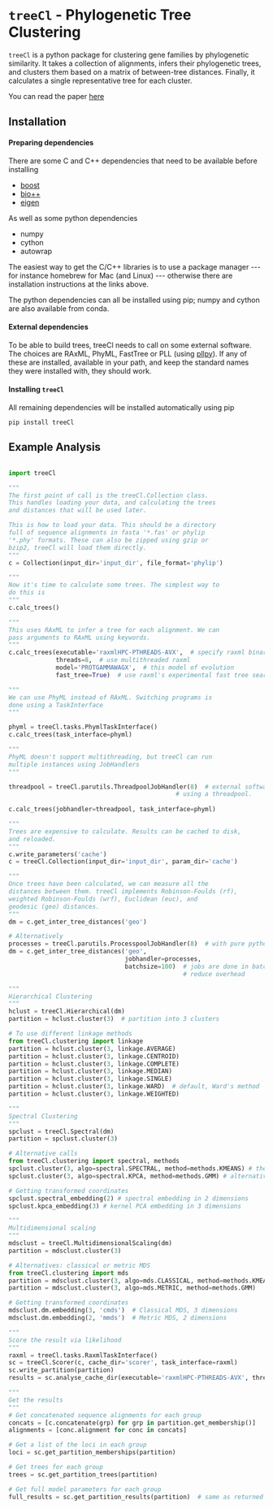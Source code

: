 # ``treeCl`` - Phylogenetic Tree Clustering

``treeCl`` is a python package for clustering gene families by
phylogenetic similarity. It takes a collection of alignments, infers their phylogenetic trees,
and clusters them based on a matrix of between-tree distances. Finally, it calculates a single representative tree for each cluster.

You can read the paper [here](http://arxiv.org/abs/1510.02356)

## Installation

#### Preparing dependencies

There are some C and C++ dependencies that need to be available before installing
- [boost](http://www.boost.org/)
- [bio++](http://biopp.univ-montp2.fr/wiki/index.php/Main_Page)
- [eigen](http://eigen.tuxfamily.org/index.php?title=Main_Page)

As well as some python dependencies
- numpy
- cython
- autowrap

The easiest way to get the C/C++ libraries is to use a package manager --- for instance homebrew for Mac (and Linux) --- otherwise there are installation instructions at the links above.

The python dependencies can all be installed using pip; numpy and cython are also available from conda.

#### External dependencies

To be able to build trees, treeCl needs to call on some external software. The choices are RAxML, PhyML, FastTree or PLL (using [pllpy](https://github.com/kgori/pllpy)). If any of these are installed, available in your path, and keep the standard names they were installed with, they should work.

#### Installing ``treeCl``
All remaining dependencies will be installed automatically using pip

    pip install treeCl



## Example Analysis
``` python

import treeCl

"""
The first point of call is the treeCl.Collection class. 
This handles loading your data, and calculating the trees 
and distances that will be used later.

This is how to load your data. This should be a directory
full of sequence alignments in fasta '*.fas' or phylip
'*.phy' formats. These can also be zipped using gzip or 
bzip2, treeCl will load them directly.
"""
c = Collection(input_dir='input_dir', file_format='phylip')

"""
Now it's time to calculate some trees. The simplest way to 
do this is
"""
c.calc_trees()

"""
This uses RAxML to infer a tree for each alignment. We can 
pass arguments to RAxML using keywords.
"""
c.calc_trees(executable='raxmlHPC-PTHREADS-AVX',  # specify raxml binary to use
             threads=8,  # use multithreaded raxml
             model='PROTGAMMAWAGX',  # this model of evolution
             fast_tree=True)  # use raxml's experimental fast tree search option

"""
We can use PhyML instead of RAxML. Switching programs is 
done using a TaskInterface
"""

phyml = treeCl.tasks.PhymlTaskInterface()
c.calc_trees(task_interface=phyml)

"""
PhyML doesn't support multithreading, but treeCl can run 
multiple instances using JobHandlers
"""

threadpool = treeCl.parutils.ThreadpoolJobHandler(8)  # external software can be run in parallel
                                              # using a threadpool.
                                              
c.calc_trees(jobhandler=threadpool, task_interface=phyml)

"""
Trees are expensive to calculate. Results can be cached to disk, 
and reloaded.
"""
c.write_parameters('cache')
c = treeCl.Collection(input_dir='input_dir', param_dir='cache')

"""
Once trees have been calculated, we can measure all the 
distances between them. treeCl implements Robinson-Foulds (rf), 
weighted Robinson-Foulds (wrf), Euclidean (euc), and 
geodesic (geo) distances.
"""
dm = c.get_inter_tree_distances('geo')  

# Alternatively
processes = treeCl.parutils.ProcesspoolJobHandler(8)  # with pure python code, it is better to use processpools to parallelise for speed
dm = c.get_inter_tree_distances('geo', 
                                jobhandler=processes, 
                                batchsize=100)  # jobs are done in batches to
                                                # reduce overhead

"""
Hierarchical Clustering
"""
hclust = treeCl.Hierarchical(dm)
partition = hclust.cluster(3)  # partition into 3 clusters

# To use different linkage methods
from treeCl.clustering import linkage
partition = hclust.cluster(3, linkage.AVERAGE)
partition = hclust.cluster(3, linkage.CENTROID)
partition = hclust.cluster(3, linkage.COMPLETE)
partition = hclust.cluster(3, linkage.MEDIAN)
partition = hclust.cluster(3, linkage.SINGLE)
partition = hclust.cluster(3, linkage.WARD)  # default, Ward's method
partition = hclust.cluster(3, linkage.WEIGHTED)

"""
Spectral Clustering
"""
spclust = treeCl.Spectral(dm)
partition = spclust.cluster(3)

# Alternative calls
from treeCl.clustering import spectral, methods
spclust.cluster(3, algo=spectral.SPECTRAL, method=methods.KMEANS) # these are the defaults
spclust.cluster(3, algo=spectral.KPCA, method=methods.GMM) # alternatives use kernel PCA and a Gaussian Mixture Model

# Getting transformed coordinates
spclust.spectral_embedding(2) # spectral embedding in 2 dimensions
spclust.kpca_embedding(3) # kernel PCA embedding in 3 dimensions

"""
Multidimensional scaling
"""
mdsclust = treeCl.MultidimensionalScaling(dm)
partition = mdsclust.cluster(3)

# Alternatives: classical or metric MDS
from treeCl.clustering import mds
partition = mdsclust.cluster(3, algo=mds.CLASSICAL, method=methods.KMEANS)
partition = mdsclust.cluster(3, algo=mds.METRIC, method=methods.GMM)

# Getting transformed coordinates
mdsclust.dm.embedding(3, 'cmds')  # Classical MDS, 3 dimensions
mdsclust.dm.embedding(2, 'mmds')  # Metric MDS, 2 dimensions

"""
Score the result via likelihood
"""
raxml = treeCl.tasks.RaxmlTaskInterface()
sc = treeCl.Scorer(c, cache_dir='scorer', task_interface=raxml) 
sc.write_partition(partition)
results = sc.analyse_cache_dir(executable='raxmlHPC-PTHREADS-AVX', threads=8)

"""
Get the results
"""
# Get concatenated sequence alignments for each group
concats = [c.concatenate(grp) for grp in partition.get_membership()]
alignments = [conc.alignment for conc in concats]

# Get a list of the loci in each group
loci = sc.get_partition_memberships(partition)

# Get trees for each group
trees = sc.get_partition_trees(partition)

# Get full model parameters for each group
full_results = sc.get_partition_results(partition)  # same as returned by analyse_cache_dir

